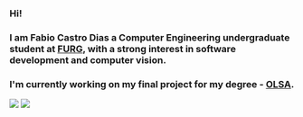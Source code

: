 ### Hi!
### I am Fabio Castro Dias a Computer Engineering undergraduate student at [FURG](https://www.furg.br/en/), with a strong interest in software development and computer vision.
### I'm currently working on my final project for my degree - [OLSA](https://github.com/fabio-cdias/OLSA).
![](https://github-readme-stats.vercel.app/api/top-langs/?username=fabiocastrodias&langs_count=10&hide_progress=false&bg_color=000000&text_color=ffffff&title_color=ffffff&icon_color=ffffff&border_color=ffffff&hide=shaderlab)
![](https://github-readme-stats.vercel.app/api?username=fabiocastrodias&show_icons=true&bg_color=000000&text_color=ffffff&title_color=ffffff&icon_color=ffffff&border_color=ffffff)

